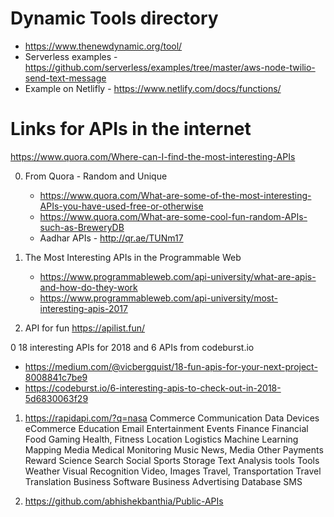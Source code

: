 # Dynamic Tools directory 
- https://www.thenewdynamic.org/tool/ 
- Serverless examples - https://github.com/serverless/examples/tree/master/aws-node-twilio-send-text-message
- Example on Netlifly - https://www.netlify.com/docs/functions/

# Links for APIs in the internet 

https://www.quora.com/Where-can-I-find-the-most-interesting-APIs


0. From Quora - Random and Unique
   - https://www.quora.com/What-are-some-of-the-most-interesting-APIs-you-have-used-free-or-otherwise
   - https://www.quora.com/What-are-some-cool-fun-random-APIs-such-as-BreweryDB
   - Aadhar APIs - http://qr.ae/TUNm17 
   
0. The Most Interesting APIs in the Programmable Web 
   - https://www.programmableweb.com/api-university/what-are-apis-and-how-do-they-work 
   - https://www.programmableweb.com/api-university/most-interesting-apis-2017
  
   
0. API for fun 
  https://apilist.fun/

0 18 interesting APIs for 2018 and 6 APIs from codeburst.io
 - https://medium.com/@vicbergquist/18-fun-apis-for-your-next-project-8008841c7be9
 - https://codeburst.io/6-interesting-apis-to-check-out-in-2018-5d6830063f29

1. https://rapidapi.com/?q=nasa
  Commerce
  Communication
  Data
  Devices
  eCommerce
  Education
  Email
  Entertainment
  Events
  Finance
  Financial
  Food
  Gaming
  Health, Fitness
  Location
  Logistics
  Machine Learning
  Mapping
  Media
  Medical
  Monitoring
  Music
  News, Media
  Other
  Payments
  Reward
  Science
  Search
  Social
  Sports
  Storage
  Text Analysis
  tools
  Tools
  Weather
  Visual Recognition
  Video, Images
  Travel, Transportation
  Travel
  Translation
  Business Software
  Business
  Advertising
  Database
  SMS
  
2. https://github.com/abhishekbanthia/Public-APIs


